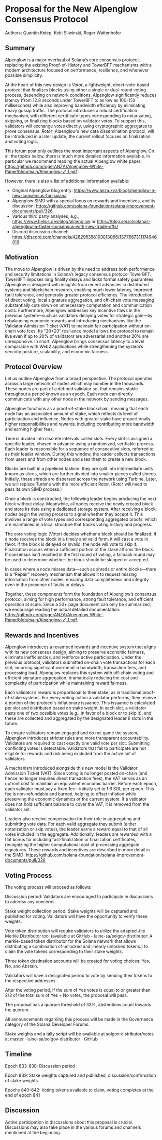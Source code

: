 # Proposal for the New Alpenglow Consensus Protocol

Authors: Quentin Kniep, Kobi Sliwinski, Roger Wattenhofer

## Summary

Alpenglow is a major overhaul of Solana’s core consensus protocol, replacing the existing Proof-of-History and TowerBFT mechanisms with a modern architecture focused on performance, resilience, and whenever possible simplicity.

At the heart of this new design is *Votor*, a lightweight, direct-vote-based protocol that finalizes blocks using either a single or dual-round voting process, depending on network conditions. Alpenglow significantly reduces latency (from 12.8 seconds under TowerBFT to as low as 100-150 milliseconds) while also improving bandwidth efficiency by eliminating heavy gossip traffic. The protocol introduces a robust certification mechanism, with different certificate types corresponding to notarizating, skipping, or finalizing blocks based on validator votes. To support this, validators will exchange votes directly, using cryptographic aggregates to prove consensus. *Rotor*, Alpenglow's new data dissemination protocol, will be introduced in a later update, the current rollout focuses on finalization and voting logic. 

This forum post only outlines the most important aspects of Alpenglow. On all the topics below, there is much more detailed information available. In particular we recommend reading the actual Alpenglow white paper: https://github.com/rogerANZA/Alpenglow-White-Paper/blob/main/Alpenglow-v1.1.pdf .

However, there is also a list of additional information available:

- Original Alpenglow blog entry: https://www.anza.xyz/blog/alpenglow-a-new-consensus-for-solana
- Alpenglow SIMD with a special focus on rewards and incentives, and its discussion: https://github.com/solana-foundation/solana-improvement-documents/pull/326 
- Various third party analyses, e.g., https://www.helius.dev/blog/alpenglow or https://blog.sei.io/solanas-alpenglow-a-faster-consensus-with-new-trade-offs/ 
- Discord discussion channel: https://discord.com/channels/428295358100013066/1377667311174946816 


## Motivation
The move to Alpenglow is driven by the need to address both performance and security limitations in Solana’s legacy consensus protocol TowerBFT. TowerBFT imposes long finality delays and lacks formal safety guarantees. Alpenglow is designed with insights from recent advances in distributed systems and blockchain research, enabling much lower latency, improved fault tolerance, and generally greater protocol efficiency. The introduction of direct voting, local signature aggregation, and off-chain vote messaging substantially cuts down on unnecessary computation and communication costs. Furthermore, Alpenglow addresses key incentive flaws in the previous system—such as validators delaying votes for strategic gain—by rebalancing economic rewards and introducing mechanisms like the Validator Admission Ticket (VAT) to maintain fair participation without on-chain vote fees. Its "20+20" resilience model allows the protocol to remain live even if up to 20% of validators are adversarial and another 20% are unresponsive. In short, Alpenglow brings consensus latency to a level comparable with Web2 applications while strengthening the system’s security posture, scalability, and economic fairness.

## Protocol Overview

Let us outline Alpenglow from a broad perspective. The protocol operates across a large network of nodes which may number in the thousands. These nodes are part of a defined validator set that remains stable throughout a period known as an epoch. Each node can directly communicate with any other node in the network by sending messages.

Alpenglow functions as a proof-of-stake blockchain, meaning that each node has an associated amount of stake, which reflects its level of participation and influence. Nodes with greater stake have proportionally higher responsibilities and rewards, including contributing more bandwidth and earning higher fees.

Time is divided into discrete intervals called slots. Every slot is assigned a specific leader, chosen in advance using a randomized, verifiable process. Each leader is responsible for a sequence of consecutive slots, referred to as their leader window. During this window, the leader collects transactions from users and from other nodes and uses them to create a new block.

Blocks are built in a pipelined fashion: they are split into intermediate units known as slices, which are further divided into smaller pieces called shreds. Initially, these shreds are dispersed across the network using Turbine. Later, we will replace Turbine with the more efficient Rotor. (Rotor will need to pass its own SIMD process.)

Once a block is constructed, the following leader begins producing the next block without delay. Meanwhile, all nodes receive the newly created block and store its data using a dedicated storage system. After receiving a block, nodes begin the voting process to signal whether they accept it. This involves a range of vote types and corresponding aggregated proofs, which are maintained in a local structure that tracks voting history and progress.

The core voting logic (Votor) decides whether a block should be finalized. If a node receives the block in a timely and valid form, it will cast a vote in favor. If the block is delayed or invalid, the node will vote to skip it. Finalization occurs when a sufficient portion of the stake affirms the block. If consensus isn't reached in the first round of voting, a fallback round may be used to determine whether the block should be skipped or accepted.

In cases where a node misses data—such as shreds or entire blocks—there is a “Repair” recovery mechanism that allows it to request missing information from other nodes, ensuring data completeness and integrity even in the presence of faults or delays.

Together, these components form the foundation of Alpenglow’s consensus protocol, aiming for high performance, strong fault tolerance, and efficient operation at scale. Since a 50+ page document can only be summarized, we encourage reading the actual detailed documentation: https://github.com/rogerANZA/Alpenglow-White-Paper/blob/main/Alpenglow-v1.1.pdf. 


## Rewards and Incentives

Alpenglow introduces a revamped rewards and incentive system that aligns with its new consensus design, aiming to preserve economic fairness, eliminate inefficiencies, and reinforce active participation. Under the previous protocol, validators submitted on-chain vote transactions for each slot, incurring significant overhead in bandwidth, transaction fees, and processing load. Alpenglow replaces this system with off-chain voting and efficient signature aggregation, dramatically reducing the cost and complexity of participation while maintaining reward fairness.

Each validator’s reward is proportional to their stake, as in traditional proof-of-stake systems. For every voting action a validator performs, they receive a portion of the protocol’s inflationary issuance. This issuance is calculated per slot and distributed based on stake weight. In each slot, a validator casts one of two possible votes (e.g., in favor of a block or to skip it), and these are collected and aggregated by the designated leader 8 slots in the future. 

To ensure validators remain engaged and do not game the system, Alpenglow introduces stricter rules and more transparent accountability. Validators are required to cast exactly one valid vote per slot. Submitting conflicting votes is detectable. Validators that fail to participate are not eligible for rewards and risk being excluded from the active set of validators.

A mechanism introduced alongside this new model is the Validator Admission Ticket (VAT). Since voting is no longer posted on-chain (and hence no longer requires direct transaction fees), the VAT serves as an upfront cost to maintain an equivalent economic barrier. Before each epoch, each validator must pay a fixed fee—initially set to 1.6 SOL per epoch. This fee is non-refundable and burned, helping to offset inflation while preserving the economic dynamics of the current system. If a validator does not hold sufficient balance to cover the VAT, it is removed from the validator set.

Leaders also receive compensation for their role in aggregating and submitting vote data. For each valid aggregate they submit (either notarization or skip votes), the leader earns a reward equal to that of all votes included in the aggregate. Additionally, leaders are rewarded with a flat bonus for including fast-finalization or finalization certificates, recognizing the higher computational cost of processing aggregate signatures. These rewards and incentives are described in more detail in the SIMD: https://github.com/solana-foundation/solana-improvement-documents/pull/326 


## Voting Process 

The voting process will proceed as follows:

Discussion period: Validators are encouraged to participate in discussions to address any concerns.

Stake weight collection period: Stake weights will be captured and published for voting. Validators will have the opportunity to verify these weights.

Vote token distribution will require validators to utilize the adapted Jito Merkle Distributor tool (available at GitHub - laine-sa/solgov-distributor: A merkle-based token distributor for the Solana network that allows distributing a combination of unlocked and linearly unlocked tokens.) to claim the vote tokens corresponding to their stake weights.

Three token destination accounts will be created for voting choices: Yes, No, and Abstain.

Validators will have a designated period to vote by sending their tokens to the respective addresses.

After the voting period, if the sum of Yes votes is equal to or greater than 2/3 of the total sum of Yes + No votes, the proposal will pass.

The proposal has a quorum threshold of 33%, abstentions count towards the quorum.

All announcements regarding this process will be made in the Governance category of the Solana Developer Forums.

Stake weights and a tally script will be available at solgov-distributor/votes at master · laine-sa/solgov-distributor · GitHub


## Timeline

Epoch 833–838: Discussion period

Epoch 839: Stake weights captured and published, discussion/confirmation of stake weights

Epochs 840–842: Voting tokens available to claim, voting completes at the end of epoch 841


## Discussion 

Active participation in discussions about this proposal is crucial. Discussions may also take place in the various forums and channels mentioned at the beginning.
